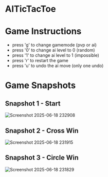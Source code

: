 # AITicTacToe
# Game Instructions

- press 'g' to change gamemode (pvp or ai)
- press '0' to change ai level to 0 (random)
- press '1' to change ai level to 1 (impossible)
- press 'r' to restart the game
- press 'u' to undo the ai move (only one undo)

# Game Snapshots

## Snapshot 1 - Start
![Screenshot 2025-06-18 232908](https://github.com/user-attachments/assets/a8caa957-177f-4478-83ba-58aa784a2b65)


## Snapshot 2 - Cross Win
![Screenshot 2025-06-18 231915](https://github.com/user-attachments/assets/febd87ce-2a79-4f61-b16e-e2c37d6e4e73)


## Snapshot 3 - Circle Win
![Screenshot 2025-06-18 231829](https://github.com/user-attachments/assets/2a5d8d1d-6fca-4a44-bd74-8495be7e31e1)


